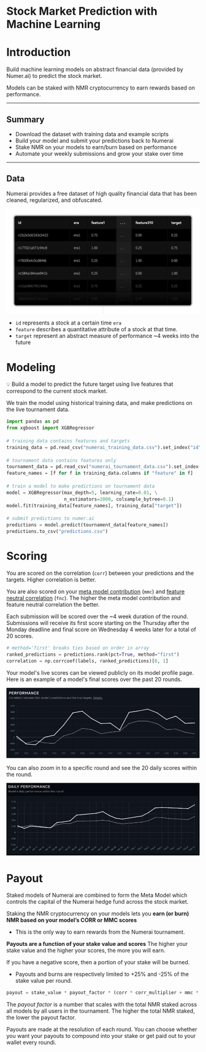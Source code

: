 # Stock Market Prediction with Machine Learning

# Introduction

Build machine learning models on abstract financial data (provided by Numer.ai) to predict the stock market. 

Models can be staked with NMR cryptocurrency to earn rewards based on performance.

---

## Summary

- Download the dataset with training data and example scripts
- Build your model and submit your predictions back to Numerai
- Stake NMR on your models to earn/burn based on performance
- Automate your weekly submissions and grow your stake over time

---

## Data

Numerai provides a free dataset of high quality financial data that has been cleaned, regularized, and obfuscated.

![Untitled](Untitled.png)

- `id` represents a stock at a certain time `era`
- `feature` describes a quantitative attribute of a stock at that time.
- `target` represent an abstract measure of performance ~4 weeks into the future

# Modeling

<aside>
💡 Build a model to predict the future target using live features that correspond to the current stock market.

</aside>

We train the model using historical training data, and make predictions on the live tournament data.

```python
import pandas as pd
from xgboost import XGBRegressor

# training data contains features and targets
training_data = pd.read_csv("numerai_training_data.csv").set_index("id")

# tournament data contains features only
tournament_data = pd.read_csv("numerai_tournament_data.csv").set_index("id")
feature_names = [f for f in training_data.columns if "feature" in f]

# train a model to make predictions on tournament data
model = XGBRegressor(max_depth=5, learning_rate=0.01, \
                     n_estimators=2000, colsample_bytree=0.1)
model.fit(training_data[feature_names], training_data["target"])

# submit predictions to numer.ai
predictions = model.predict(tournament_data[feature_names])
predictions.to_csv("predictions.csv")
```

# Scoring

You are scored on the correlation (`corr`) between your predictions and the targets. Higher correlation is better.

You are also scored on your [meta model contribution](https://docs.numer.ai/tournament/metamodel-contribution) (`mmc`) and [feature neutral correlation](https://docs.numer.ai/tournament/feature-neutral-correlation)
 (`fnc`). The higher the meta model contribution and feature neutral correlation the better.

Each submission will be scored over the ~4 week duration of the round. Submissions will receive its first score starting on the Thursday after the Monday deadline and final score on Wednesday 4 weeks later for a total of 20 scores.

```python
# method='first' breaks ties based on order in array
ranked_predictions = predictions.rank(pct=True, method="first")
correlation = np.corrcoef(labels, ranked_predictions)[0, 1]
```

Your model's live scores can be viewed publicly on its model profile page. Here is an example of a model's final scores over the past 20 rounds.

![Untitled](Untitled%201.png)

You can also zoom in to a specific round and see the 20 daily scores within the round.

![Untitled](Untitled%202.png)

# Payout

Staked models of Numerai are combined to form the Meta Model which controls the capital of the Numerai hedge fund across the stock market.

Staking the NMR cryptocurrency on your models lets you **earn (or burn) NMR based on your model’s CORR or MMC scores**

- This is the only way to earn rewards from the Numerai tournament.

**Payouts are a function of your stake value and scores**
The higher your stake value and the higher your scores, the more you will earn. 

If you have a negative score, then a portion of your stake will be burned. 

- Payouts and burns are respectively limited to +25% and -25% of the stake value per round.

```python
payout = stake_value * payout_factor * (corr * corr_multiplier + mmc * mmc_multiplier)
```

The *payout factor* is a number that scales with the total NMR staked across all models by all users in the tournament. The higher the total NMR staked, the lower the payout factor.

Payouts are made at the resolution of each round. You can choose whether you want your payouts to compound into your stake or get paid out to your wallet every roundi.